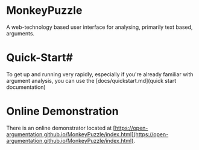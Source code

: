# MonkeyPuzzle #

A web-technology based user interface for analysing, primarily text based, arguments.

# Quick-Start#

To get up and running very rapidly, especially if you're already familiar with argument analysis, you can use the [docs/quickstart.md](quick start documentation)

# Online Demonstration #

There is an online demonstrator located at [https://open-argumentation.github.io/MonkeyPuzzle/index.html](https://open-argumentation.github.io/MonkeyPuzzle/index.html).
